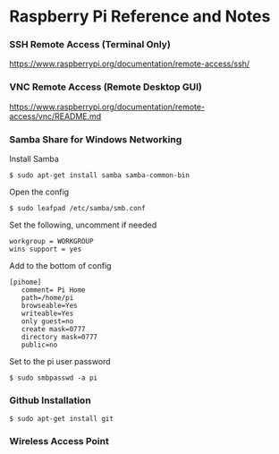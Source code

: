 # Raspberry Pi Reference and Notes

### SSH Remote Access (Terminal Only)

https://www.raspberrypi.org/documentation/remote-access/ssh/

### VNC Remote Access (Remote Desktop GUI)

https://www.raspberrypi.org/documentation/remote-access/vnc/README.md

### Samba Share for Windows Networking

Install Samba
```
$ sudo apt-get install samba samba-common-bin
```
Open the config
```
$ sudo leafpad /etc/samba/smb.conf
```
Set the following, uncomment if needed
```
workgroup = WORKGROUP
wins support = yes
```
Add to the bottom of config
```
[pihome]
   comment= Pi Home
   path=/home/pi
   browseable=Yes
   writeable=Yes
   only guest=no
   create mask=0777
   directory mask=0777
   public=no
```
Set to the pi user password
```
$ sudo smbpasswd -a pi
```

### Github Installation
```
$ sudo apt-get install git
```

### Wireless Access Point



